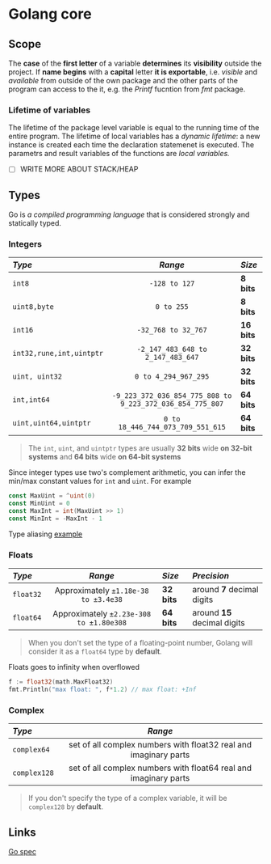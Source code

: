# Golang core

## Scope

The **case** of the **first letter** of a variable **determines** its **visibility** outside the project. If **name begins** with a **capital** letter **it is exportable**, i.e. _visible_ and _available_ from outside of the own package and the other parts of the program can access to the it, e.g. the _Printf_ fucntion from _fmt_ package.

### Lifetime of variables

The lifetime of the package level variable is equal to the running time of the entire program. The lifetime of local variables has a _dynamic lifetime_: a new instance is created each time the declaration statemenet is executed. The parametrs and result variables of the functions are _local variables._

- [ ] WRITE MORE ABOUT STACK/HEAP



## Types

Go is _a compiled programming language_ that is considered strongly and statically typed.

### Integers

|*Type*|*Range*|*Size*
|:----|:-----:|:----|
|`int8`|`-128 to 127`| **8 bits**|
|`uint8,byte`|`0 to 255`| **8 bits**|
|`int16`|`-32_768 to 32_767`|**16 bits**|
|`int32,rune,int,uintptr`|`-2_147_483_648 to 2_147_483_647`|**32 bits**|
|`uint, uint32`|`0 to 4_294_967_295`|**32 bits**|
|`int,int64`|`-9_223_372_036_854_775_808 to 9_223_372_036_854_775_807`|**64 bits**|
|`uint,uint64,uintptr`|`0 to 18_446_744_073_709_551_615`|**64 bits**|

> The `int`, `uint`, and `uintptr` types are usually **32 bits** wide **on 32-bit systems** and **64 bits** wide **on 64-bit systems**

Since integer types use two's complement arithmetic, you can infer the min/max constant values for `int` and `uint`. For example

```go
const MaxUint = ^uint(0) 
const MinUint = 0 
const MaxInt = int(MaxUint >> 1) 
const MinInt = -MaxInt - 1
```

Type aliasing [example](https://github.com/golang/go/blob/4f1f503373cda7160392be94e3849b0c9b9ebbda/src/cmd/compile/internal/gc/universe.go#L409)


### Floats

|*Type*|*Range*|*Size*|*Precision*
|:-----|:-----:|:-----|:---------|
|`float32`|Approximately `±1.18e-38 to ±3.4e38`| **32 bits**|around **7** decimal digits|
|`float64`|Approximately `±2.23e-308 to ±1.80e308`|**64 bits**|around **15** decimal digits|

> When you don't set the type of a floating-point number, Golang will consider it as a `float64` type by **default**.

Floats goes to infinity when overflowed
```go
f := float32(math.MaxFloat32) 
fmt.Println("max float: ", f*1.2) // max float: +Inf
```

### Complex

|*Type*|*Range*|
|:-----|:-----:|
`complex64`|set of all complex numbers with float32 real and imaginary parts|
`complex128`|set of all complex numbers with float64 real and imaginary parts|

> If you don't specify the type of a complex variable, it will be `complex128` by **default**.


## Links

[Go spec](https://go.dev/ref/spec)